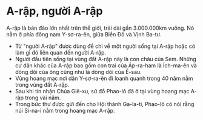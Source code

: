 # A-rập, người A-rập

A-rập là bán đảo lớn nhất trên thế giới, trải dài gần 3.000.000km vuông. Nó nằm ở phía đông nam Y-sơ-ra-ên, giữa Biển Đỏ và Vịnh Ba-tư.
- Từ "người A-rập" được dùng để chỉ về một người sống tại A-rập hoặc có làm gì đó liên quan đến người A-rập.
- Người đầu tiên sống tại vùng đất A-rập này là con cháu của Sem. Những cư dân khác của A-rập bao gồm con trai của Áp-ra-ham là Ích-ma-ên và dòng dõi của ông cũng như là dòng dõi của Ê-sau.
- Vùng hoang mạc nơi dân Y-sơ-ra-ên đi loanh quanh trong 40 năm nằm trong vùng đất A-rập.
- Sau khi tin nhận Chúa Giê-xu, sứ đồ Phao-lô đã ở tại vùng hoang mạc A-rập trong vài năm.
- Trong bức thư được gửi đến cho Hội thánh Ga-la-ti, Phao-lô có nói rằng núi Si-na-i nằm trong hoang mạc A-rập.

